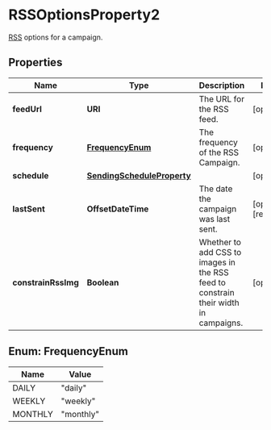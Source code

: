 

# RSSOptionsProperty2

[RSS](https://mailchimp.com/help/share-your-blog-posts-with-mailchimp/) options for a campaign.

## Properties

| Name | Type | Description | Notes |
|------------ | ------------- | ------------- | -------------|
|**feedUrl** | **URI** | The URL for the RSS feed. |  [optional] |
|**frequency** | [**FrequencyEnum**](#FrequencyEnum) | The frequency of the RSS Campaign. |  [optional] |
|**schedule** | [**SendingScheduleProperty**](SendingScheduleProperty.md) |  |  [optional] |
|**lastSent** | **OffsetDateTime** | The date the campaign was last sent. |  [optional] [readonly] |
|**constrainRssImg** | **Boolean** | Whether to add CSS to images in the RSS feed to constrain their width in campaigns. |  [optional] |



## Enum: FrequencyEnum

| Name | Value |
|---- | -----|
| DAILY | &quot;daily&quot; |
| WEEKLY | &quot;weekly&quot; |
| MONTHLY | &quot;monthly&quot; |




